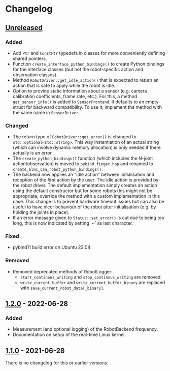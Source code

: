 # Changelog

## [Unreleased]
### Added
- Add `Ptr` and `ConstPtr` typedefs in classes for more conveniently defining
  shared pointers.
- Function `create_interface_python_bindings()` to create Python bindings for
  the interface classes (but not the robot-specific action and observation
  classes).
- Method `RobotDriver::get_idle_action()` that is expected to return an action
  that is safe to apply while the robot is idle.
- Option to provide static information about a sensor (e.g. camera calibration
  coefficients, frame rate, etc.).  For this, a method `get_sensor_info()` is added to
  `SensorFrontend`.  It defaults to an empty struct for backward compatibility.  To use
  it, implement the method with the same name in `SensorDriver`.

### Changed
- The return type of `RobotDriver::get_error()` is changed to
  `std::optional<std::string>`.  This way instantiation of an actual string
  (which can involve dynamic memory allocation) is only needed if there actually
  is an error.
- The `create_python_bindings()` function (which includes the N-joint
  action/observation) is moved to `pybind_finger.hpp` and renamed to
  `create_blmc_can_robot_python_bindings()`.
- The backend now applies an "idle action" between initialisation and reception
  of the first action by the user.  The idle action is provided by the robot
  driver.  The default implementation simply creates an action using the default
  constructor but for some robots this might not be appropriate; override the
  method with a custom implementation in this case.
  This change is to prevent hardware timeout issues but can also be useful to
  have nicer behaviour of the robot after initialisation (e.g. by holding the
  joints in place).
- If an error message given to `Status::set_error()` is cut due to being too
  long, this is now indicated by setting '~' as last character.

### Fixed
- pybind11 build error on Ubuntu 22.04

### Removed
- Removed deprecated methods of RobotLogger:
  - `start_continous_writing` and `stop_continous_writing` are removed.
  - `write_current_buffer` and `write_current_buffer_binary` are replaced with
    `save_current_robot_data[_binary]`.


## [1.2.0] - 2022-06-28
### Added
- Measurement (and optional logging) of the RobotBackend frequency.
- Documentation on setup of the real-time Linux kernel.


## [1.1.0] - 2021-06-28

There is no changelog for this or earlier versions.


[Unreleased]: https://github.com/open-dynamic-robot-initiative/robot_interfaces/compare/v1.2.0...HEAD
[1.2.0]: https://github.com/open-dynamic-robot-initiative/robot_interfaces/compare/v1.1.0...v1.2.0
[1.1.0]: https://github.com/open-dynamic-robot-initiative/robot_interfaces/releases/tag/v1.1.0
